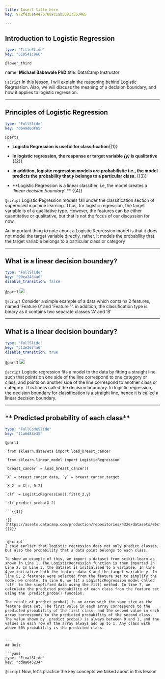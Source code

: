 ```yaml
---
title: Insert title here
key: 972fe35ea4e257689c1ab53913553465

---
```

## Introduction to Logistic Regression

```yaml
type: "TitleSlide"
key: "618541c966"
```

`@lower_third`

name: **Michael Babawale PhD**
title: DataCamp Instructor 


`@script`
In this lesson, I will explain the reasoning behind Logistic Regression. Also, we will discuss the meaning of a decision boundary, and how it applies to logistic regression.


---
## **__Principles of Logistic Regression__**

```yaml
type: "FullSlide"
key: "d549d6df65"
```

`@part1`
- **Logistic Regression is useful for classification**{{1}} 

- **In logistic regression, the response or target variable _(y)_ is qualitative** {{2}}

- **In addition, logistic regression models are probabilistic i.e., the model predicts the probability that _y_ belongs to a particular class.** {{3}}

- **Logistic Regression is a linear classifier, i.e, the model creates a '_linear decision boundary_' ** {{4}}


`@script`
Logistic Regression models fall under the classification section of supervised machine learning. Thus, for logistic regression, the target variable is of a qualitative type. However, the features can be either quantitative or qualitative, but that is not the focus of our discussion for now.

An important thing to note about a Logistic Regression model is that it does not model the target variable directly, rather, it models the probability that the target variable belongs to a particular class or category


---
## **What is a linear decision boundary?**

```yaml
type: "FullSlide"
key: "99ea2434a6"
disable_transition: false
```

`@part1`
![](https://assets.datacamp.com/production/repositories/4326/datasets/af94e6f5f300d85f449a0fffb44a277f7f4afd6f/decisionboundary2.PNG)


`@script`
Consider a simple example of a data which contains 2 features, named 'Feature 0' and 'Feature 1'. in addition, the classification type is binary as it contains two separate classes 'A' and 'B'


---
## **What is a linear decision boundary?**

```yaml
type: "FullSlide"
key: "c13e2674a6"
disable_transition: true
```

`@part1`
![](https://assets.datacamp.com/production/repositories/4326/datasets/a808bf331e7878228ba2c1188b4372f9106e7180/decisionboundary.png)


`@script`
Logistic regression fits a model to the data by fitting a straight line such that points on one side of the line correspond to one category or class, and points on another side of the line correspond to another class or category.  This line is called the decision boundary. In logistic regression, the decision boundary for classification is a straight line, hence it is called a linear decision boundary.


---
## ** Predicted probability of each class**

```yaml
type: "FullCodeSlide"
key: "11a6d88e35"
```

`@part1`
```
`from sklearn.datasets import load_breast_cancer 

`from sklearn.linear_model import LogisticRegression 

`breast_cancer` = load_breast_cancer()

`X` = breast_cancer.data, `y` = breast_cancer.target

`X_2` = X[:, 0:2]

`clf` = LogisticRegression().fit(X_2,y)

`clf.predict_proba(X_2)

```{{1}}

![](https://assets.datacamp.com/production/repositories/4326/datasets/85cf14e62d87ab48a520a9579421cf1fac2c3002/predict_proba.PNG) {{2}}


`@script`
I said earlier that logistic regression does not only predict classes, but also the probability that a data point belongs to each class. 

To show an example of this, we import a dataset from scikit-learn,as shown in Line 1. The LogisticRegression function is then imported in Line 2. In Line 3, the dataset is initialized to a variable. In line 4,we initialize both the feature data X and the target variable y. In line 5, 2 features were selected from the feature set to simplify the model we create. In line 6, we fit a LogisticRegression model called 'clf' to the simplified data using the fit() method. In line 7, we calculate the predicted probability of each class from the feature set using the .predict_proba() function.

The result of predict_proba() is an array with the same size as the feature data set. The first value in each array corresponds to the predicted probability of the first class, and the second value in each array corresponds to the predicted probability of the second class. The value shown by .predict_proba() is always between 0 and 1, and the values in each row of the array always add up to 1. Any class with above 50% probability is the predicted class.


---
## Quiz

```yaml
type: "FinalSlide"
key: "cd8a045234"
```

`@script`
Now, let's practice the key concepts we talked about in this lesson


